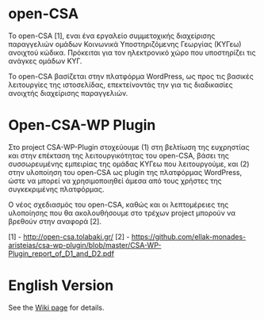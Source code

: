 # open-CSA

Το open-CSA [1], εναι ένα εργαλείο συμμετοχικής διαχείρισης παραγγελιών ομάδων Κοινωνικά Υποστηριζόμενης Γεωργίας (ΚΥΓεω) 
ανοιχτού κώδικα. Πρόκειται για τον ηλεκτρονικό χώρο που υποστηρίζει τις ανάγκες ομάδων ΚΥΓ.

Το open-CSA βασίζεται στην πλατφόρμα WordPress, ως προς τις βασικές λειτουργίες της ιστοσελίδας, 
επεκτείνοντάς την για τις διαδικασίες ανοιχτής διαχείρισης παραγγελιών.

# Open-CSA-WP Plugin

Στο project CSA-WP-Plugin στοχεύουμε 
(1) στη βελτίωση της ευχρηστίας και στην επέκταση της λειτουργικότητας του open-CSA, βάσει της συσσωρευμένης 
εμπειρίας της ομάδας ΚΥΓεω που λειτουργούμε, και 
(2) στην υλοποίηση του open-CSA ως plugin της πλατφόρμας WordPress, ώστε να μπορεί να χρησιμοποιηθεί 
άμεσα από τους χρήστες της συγκεκριμένης πλατφόρμας.

Ο νέος σχεδιασμός του  open-CSA, καθώς και οι λεπτομέρειες της υλοποίησης που θα ακολουθήσουμε στο τρέχων project 
μπορούν να βρεθούν στην αναφορά [2].

[1] - http://open-csa.tolabaki.gr/
[2] - https://github.com/ellak-monades-aristeias/csa-wp-plugin/blob/master/CSA-WP-Plugin_report_of_D1_and_D2.pdf

# English Version

See the <a href="https://github.com/ellak-monades-aristeias/csa-wp-plugin/wiki/">Wiki page</a> for details.

